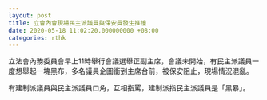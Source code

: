 ```yaml
---
layout: post
title: 立會內會現場民主派議員與保安員發生推撞
date: 2020-05-18 11:02:20.000000000 +08:00
categories: rthk
---
```


立法會內務委員會早上11時舉行會議選舉正副主席，會議未開始，有民主派議員一度想舉起一塊黑布，多名議員企圖衝到主席台前，被保安阻止，現場情況混亂。

有建制派議員與民主派議員口角，互相指罵，建制派指民主派議員是「黑暴」。
